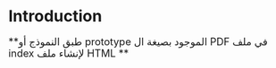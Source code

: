# Introduction
 <font size = "4"> **طبق النموذج أو prototype  الموجود بصيغة ال PDF  في ملف index لإنشاء ملف HTML ** </font>


